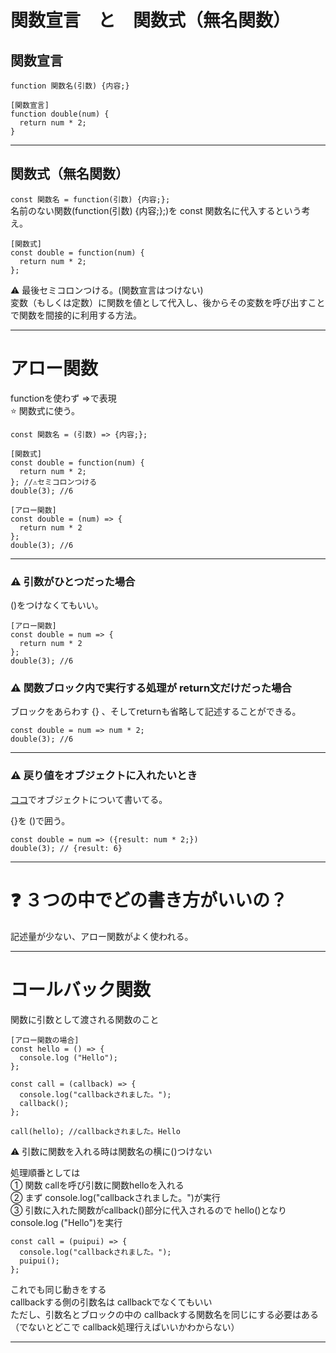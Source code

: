 # 関数宣言　と　関数式（無名関数）
## 関数宣言
`function 関数名(引数) {内容;}`
~~~
[関数宣言]
function double(num) {
  return num * 2;
}
~~~
***

## 関数式（無名関数）
`const 関数名 = function(引数) {内容;};`  
名前のない関数(function(引数) {内容;};)を const 関数名に代入するという考え。
~~~
[関数式]
const double = function(num) {
  return num * 2;
};
~~~
⚠️ 最後セミコロンつける。(関数宣言はつけない)  
変数（もしくは定数）に関数を値として代入し、後からその変数を呼び出すことで関数を間接的に利用する方法。    
***

# アロー関数
functionを使わず =>で表現   
⭐️ 関数式に使う。

`const 関数名 = (引数) => {内容;};`
~~~
[関数式]
const double = function(num) {
  return num * 2;
}; //⚠️セミコロンつける
double(3); //6
~~~
~~~
[アロー関数]
const double = (num) => {
  return num * 2
};
double(3); //6
~~~
***

### ⚠️ 引数がひとつだった場合
()をつけなくてもいい。
~~~
[アロー関数]
const double = num => {
  return num * 2
};
double(3); //6
~~~
### ⚠️ 関数ブロック内で実行する処理が return文だけだった場合
ブロックをあらわす {} 、そしてreturnも省略して記述することができる。
~~~
const double = num => num * 2;
double(3); //6
~~~
***

### ⚠️ 戻り値をオブジェクトに入れたいとき
[ココ](https://github.com/Tarara33/TIL/blob/main/JavaScript/JS%E3%82%AA%E3%83%96%E3%82%B8%E3%82%A7%E3%82%AF%E3%83%88.md)でオブジェクトについて書いてる。  

{}を ()で囲う。
~~~
const double = num => ({result: num * 2;})
double(3); // {result: 6}
~~~
***

# ❓ ３つの中でどの書き方がいいの？
記述量が少ない、アロー関数がよく使われる。
***

# コールバック関数
関数に引数として渡される関数のこと   
~~~
[アロー関数の場合]
const hello = () => {
  console.log ("Hello");
};

const call = (callback) => {
  console.log("callbackされました。");
  callback();
};

call(hello); //callbackされました。Hello
~~~
⚠️ 引数に関数を入れる時は関数名の横に()つけない  

処理順番としては    
① 関数 callを呼び引数に関数helloを入れる    
② まず console.log("callbackされました。")が実行   
③ 引数に入れた関数がcallback()部分に代入されるので hello()となり console.log ("Hello")を実行
~~~
const call = (puipui) => {
  console.log("callbackされました。");
  puipui();
};
~~~
これでも同じ動きをする   
callbackする側の引数名は callbackでなくてもいい   
ただし、引数名とブロックの中の callbackする関数名を同じにする必要はある     
（でないとどこで callback処理行えばいいかわからない）    
***
